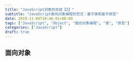 ```yaml
---
title: "JavaScript对象的总结【2】"
subtitle: "JavaScript面向对象编程的范式：基于类和基于原型"
date: 2019-11-09T10:46:01+08:00
tags: ["JavaScript", "Object", "面向对象编程", "类", "原型"]
categories: ["JavaScript"]
draft: true
---
```


## 面向对象
